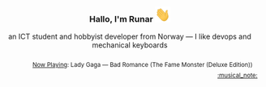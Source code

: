 <h3 align="center">Hallo, I'm Runar <img src="./assets/wave.gif" width="30px" height="30px"></h3>

<div align="center">an ICT student and hobbyist developer from Norway — I like devops and mechanical keyboards</div>

<br/>
<div align="right"><sub>
  <a href="https://www.last.fm/user/runarsf">Now Playing</a>: Lady Gaga &mdash; Bad Romance (The Fame Monster (Deluxe Edition)) &nbsp;&nbsp; <a href="https:&#x2F;&#x2F;www.last.fm&#x2F;music&#x2F;Lady+Gaga&#x2F;_&#x2F;Bad+Romance">:musical_note:</a>
</sub></div>


